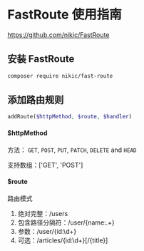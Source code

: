 # FastRoute 使用指南

https://github.com/nikic/FastRoute



## 安装 FastRoute

```sh
composer require nikic/fast-route
```



## 添加路由规则

```php
addRoute($httpMethod, $route, $handler)
```

#### $httpMethod

方法： `GET`, `POST`, `PUT`, `PATCH`, `DELETE` and `HEAD`

支持数组：['GET', 'POST']



#### $route

路由模式

1. 绝对完整：/users
2. 包含路径分隔符：/user/{name:.+}
3. 参数：/user/{id:\d+}
4. 可选：/articles/{id:\d+}[/{title}]




